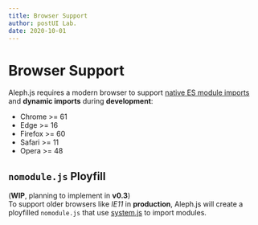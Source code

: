 ```yaml
---
title: Browser Support
author: postUI Lab.
date: 2020-10-01
---
```


# Browser Support

Aleph.js requires a modern browser to support [native ES module imports](https://caniuse.com/#feat=es6-module) and **dynamic imports** during **development**:
- Chrome >= 61
- Edge >= 16
- Firefox >= 60
- Safari >= 11
- Opera >= 48

## `nomodule.js` Ployfill

(**WIP**, planning to implement in **v0.3**)
<br>
To support older browsers like *IE11* in **production**, Aleph.js will create a ployfilled `nomodule.js` that use [system.js](https://github.com/systemjs/systemjs) to import modules.
